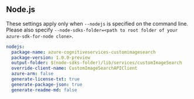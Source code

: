## Node.js

These settings apply only when `--nodejs` is specified on the command line.
Please also specify `--node-sdks-folder=<path to root folder of your azure-sdk-for-node clone>`.

``` yaml $(nodejs)
nodejs:
  package-name: azure-cognitiveservices-customimagesearch
  package-version: 1.0.0-preview
  output-folder: $(node-sdks-folder)/lib/services/customImageSearch
  override-client-name: CustomImageSearchAPIClient
  azure-arm: false
  generate-license-txt: true
  generate-package-json: true
  generate-readme-md: false
```
